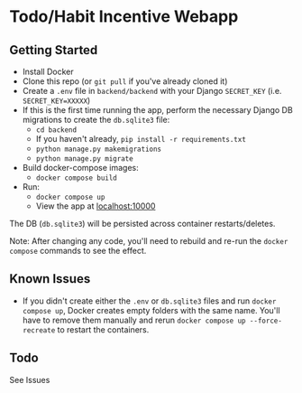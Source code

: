# Todo/Habit Incentive Webapp

## Getting Started

- Install Docker
- Clone this repo (or `git pull` if you've already cloned it)
- Create a `.env` file in `backend/backend` with your Django `SECRET_KEY` (i.e. `SECRET_KEY=XXXXX`)
- If this is the first time running the app, perform the necessary Django DB migrations to create the `db.sqlite3` file:
  - `cd backend`
  - If you haven't already, `pip install -r requirements.txt`
  - `python manage.py makemigrations`
  - `python manage.py migrate`
- Build docker-compose images:
  - `docker compose build`
- Run:
  - `docker compose up`
  - View the app at [localhost:10000](http://localhost:10000)

The DB (`db.sqlite3`) will be persisted across container restarts/deletes.

Note: After changing any code, you'll need to rebuild and re-run the `docker compose` commands to see the effect.

## Known Issues

- If you didn't create either the `.env` or `db.sqlite3` files and run `docker compose up`, Docker creates empty folders with the same name. You'll have to remove them manually and rerun `docker compose up --force-recreate` to restart the containers.

## Todo

See Issues
